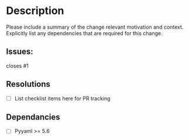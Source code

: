 # Description
Please include a summary of the change relevant motivation and context. Explicitly list any dependencies that are required for this change.

## Issues:
closes #1

## Resolutions
 - [ ] List checklist items here for PR tracking

## Dependancies
 - [ ] Pyyaml >= 5.6
